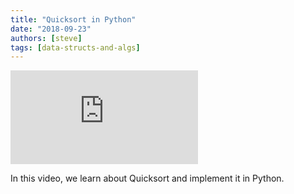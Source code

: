 ```yaml
---
title: "Quicksort in Python"
date: "2018-09-23"
authors: [steve]
tags: [data-structs-and-algs]
---
```


<iframe className="youtube-video-player" src="https://www.youtube.com/embed/OSD4b-ih6Kc" title="YouTube video player" frameBorder="0" allow="accelerometer; autoplay; clipboard-write; encrypted-media; gyroscope; picture-in-picture" allowFullScreen></iframe>

In this video, we learn about Quicksort and implement it in Python.
